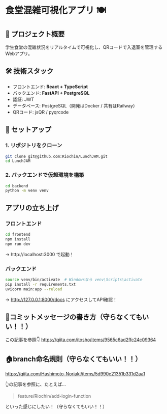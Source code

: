 # 食堂混雑可視化アプリ 🍽️

## 🎯 プロジェクト概要
学生食堂の混雑状況をリアルタイムで可視化し、QRコードで入退室を管理するWebアプリ。

## 🛠 技術スタック
- フロントエンド: **React + TypeScript**
- バックエンド: **FastAPI + PostgreSQL**
- 認証: JWT
- データベース: PostgreSQL（開発はDocker / 共有はRailway）
- QRコード: jsQR / pyqrcode

## 🚀 セットアップ
### 1. リポジトリをクローン
```sh
git clone git@github.com:Riochin/LunchJAM.git
cd LunchJAM
```

### 2. バックエンドで仮想環境を構築
```sh
cd backend
python -m venv venv
```

## アプリの立ち上げ
### フロントエンド
```sh
cd frontend
npm install
npm run dev
```
→ http://localhost:3000 で起動！

### バックエンド
```sh
source venv/bin/activate  # Windowsなら venv\Scripts\activate
pip install -r requirements.txt
uvicorn main:app --reload
```
→ http://127.0.0.1:8000/docs にアクセスしてAPI確認！

## 📝コミットメッセージの書き方（守らなくてもいい！！）
この記事を参照👇
https://qiita.com/itosho/items/9565c6ad2ffc24c09364

## 🏠branch命名規則（守らなくてもいい！！）
https://qiita.com/Hashimoto-Noriaki/items/5d990e21351b331d2aa1

👆の記事を参照に、たとえば...

> feature/Riochin/add-login-function

といった感じにしたい！（守らなくてもいい！！）
